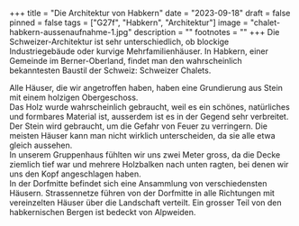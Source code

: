 +++
title = "Die Architektur von Habkern"
date = "2023-09-18"
draft = false
pinned = false
tags = ["G27f", "Habkern", "Architektur"]
image = "chalet-habkern-aussenaufnahme-1.jpg"
description = ""
footnotes = ""
+++
Die Schweizer-Architektur ist sehr unterschiedlich, ob blockige Industriegebäude oder kurvige Mehrfamilienhäuser. In Habkern, einer Gemeinde im Berner-Oberland, findet man den wahrscheinlich bekanntesten Baustil der Schweiz: Schweizer Chalets.

Alle Häuser, die wir angetroffen haben, haben eine Grundierung aus Stein mit einem holzigen Obergeschoss. \
Das Holz wurde wahrscheinlich gebraucht, weil es ein schönes, natürliches und formbares Material ist, ausserdem ist es in der Gegend sehr verbreitet. Der Stein wird gebraucht, um die Gefahr von Feuer zu verringern. Die meisten Häuser kann man nicht wirklich unterscheiden, da sie alle etwa gleich aussehen. \
In unserem Gruppenhaus fühlten wir uns zwei Meter gross, da die Decke ziemlich tief war und mehrere Holzbalken nach unten ragten, bei denen wir uns den Kopf angeschlagen haben.\
In der Dorfmitte befindet sich eine Ansammlung von verschiedensten Häusern. Strassennetze führen von der Dorfmitte in alle Richtungen mit vereinzelten Häuser über die Landschaft verteilt. Ein grosser Teil von den habkernischen Bergen ist bedeckt von Alpweiden.